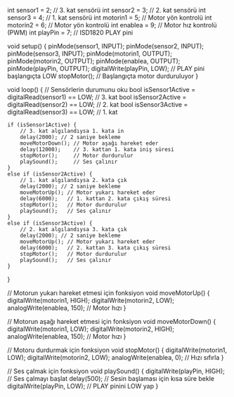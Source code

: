 int sensor1 = 2;  // 3. kat sensörü
int sensor2 = 3;  // 2. kat sensörü
int sensor3 = 4;  // 1. kat sensörü
int motorin1 = 5; // Motor yön kontrolü
int motorin2 = 6; // Motor yön kontrolü
int enablea = 9;  // Motor hız kontrolü (PWM)
int playPin = 7;  // ISD1820 PLAY pini

void setup() {
    pinMode(sensor1, INPUT);
    pinMode(sensor2, INPUT);
    pinMode(sensor3, INPUT);
    pinMode(motorin1, OUTPUT);
    pinMode(motorin2, OUTPUT);
    pinMode(enablea, OUTPUT);
    pinMode(playPin, OUTPUT);
    digitalWrite(playPin, LOW); // PLAY pini başlangıçta LOW
    stopMotor(); // Başlangıçta motor durduruluyor
}

void loop() {
    // Sensörlerin durumunu oku
    bool isSensor1Active = digitalRead(sensor1) == LOW; // 3. kat
    bool isSensor2Active = digitalRead(sensor2) == LOW; // 2. kat
    bool isSensor3Active = digitalRead(sensor3) == LOW; // 1. kat

    if (isSensor1Active) { 
        // 3. kat algılandıysa 1. kata in
        delay(2000); // 2 saniye bekleme
        moveMotorDown(); // Motor aşağı hareket eder
        delay(12000);    // 3. kattan 1. kata iniş süresi
        stopMotor();     // Motor durdurulur
        playSound();     // Ses çalınır
    } 
    else if (isSensor2Active) {
        // 1. kat algılandıysa 2. kata çık
        delay(2000); // 2 saniye bekleme
        moveMotorUp(); // Motor yukarı hareket eder
        delay(6000);   // 1. kattan 2. kata çıkış süresi
        stopMotor();   // Motor durdurulur
        playSound();   // Ses çalınır
    } 
    else if (isSensor3Active) {
        // 2. kat algılandıysa 3. kata çık
        delay(2000); // 2 saniye bekleme
        moveMotorUp(); // Motor yukarı hareket eder
        delay(6000);   // 2. kattan 3. kata çıkış süresi
        stopMotor();   // Motor durdurulur
        playSound();   // Ses çalınır
    }
}

// Motorun yukarı hareket etmesi için fonksiyon
void moveMotorUp() {
    digitalWrite(motorin1, HIGH);
    digitalWrite(motorin2, LOW);
    analogWrite(enablea, 150); // Motor hızı
}

// Motorun aşağı hareket etmesi için fonksiyon
void moveMotorDown() {
    digitalWrite(motorin1, LOW);
    digitalWrite(motorin2, HIGH);
    analogWrite(enablea, 150); // Motor hızı
}

// Motoru durdurmak için fonksiyon
void stopMotor() {
    digitalWrite(motorin1, LOW);
    digitalWrite(motorin2, LOW);
    analogWrite(enablea, 0); // Hızı sıfırla
}

// Ses çalmak için fonksiyon
void playSound() {
    digitalWrite(playPin, HIGH); // Ses çalmayı başlat
    delay(500);                 // Sesin başlaması için kısa süre bekle
    digitalWrite(playPin, LOW); // PLAY pinini LOW yap
}

